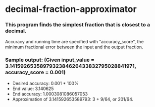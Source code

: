 # decimal-fraction-approximator

### This program finds the simplest fraction that is closest to a decimal.

Accuracy and running time are specified with "accuracy_score", the minimum fractional error
between the input and the output fraction.

### Sample output: (Given input_value = 3.1415926535897932384626433832795028841971, accuracy_score = 0.001)
* Desired accuracy: 0.001 * 100%
* End value: 3.140625
* End accuracy: 1.0003081086057053
* Approximation of 3.141592653589793: 3 + 9/64, or 201/64.
